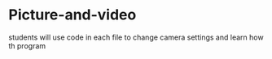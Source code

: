 # Picture-and-video
students will use code in each file to change camera settings and learn how th program
